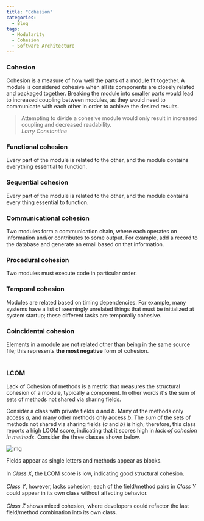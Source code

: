 ```yaml
---
title: "Cohesion"
categories:
  - Blog
tags:
  - Modularity
  - Cohesion
  - Software Architecture
---
```


### Cohesion 

Cohesion is a measure of how well the parts of a module fit together. A module is considered cohesive when all its components are closely related and packaged together. 
Breaking the module into smaller parts would lead to increased coupling between modules, as they would need to communicate with each other in order to achieve the desired results.

> Attempting to divide a cohesive module would only result in increased coupling and decreased readability. <br>
> <cite> Larry Constantine 

### Functional cohesion
Every part of the module is related to the other, and the module contains everything essential to function.
<br>

### Sequential cohesion
Every part of the module is related to the other, and the module contains every thing essential to function.
<br>

### Communicational cohesion
Two modules form a communication chain, where each operates on information and/or contributes to some output. For example, add a record to the database and generate an email based on that information.
<br>

### Procedural cohesion
Two modules must execute code in particular order.
<br>

### Temporal cohesion
Modules are related based on timing dependencies. For example, many systems have a list of seemingly unrelated things that must be initialized at system startup; these different tasks are temporally cohesive.
<br>

### Coincidental cohesion
Elements in a module are not related other than being in the same source file; this represents **the most negative** form of cohesion.
<br>
<br>

### LCOM

Lack of Cohesion of methods is a metric that measures the structural cohesion of a module, typically a component.
In other words it's the sum of sets of methods not shared via sharing fields.

Consider a class with private fields _a_ and _b_. Many of the methods only access _a_, and many other methods only access _b_.
The _sum_ of the sets of methods not shared via sharing fields (_a_ and _b_) is high; therefore, this class reports a high LCOM score, indicating that it scores high in _lack of cohesion in methods_.
Consider the three classes shown below.

![img]({{site.url}}/assets/blog_images/2023-02-28-cohesion/coupling.png)


Fields appear as single letters and methods appear as blocks.<br><br>
In _Class X_, the LCOM score is low, indicating good structural cohesion. <br><br>
_Class Y_, however, lacks cohesion; each of the field/method pairs in _Class Y_ could appear in its own class without affecting behavior.<br><br>
_Class Z_ shows mixed cohesion, where developers could refactor the last field/method combination into its own class.